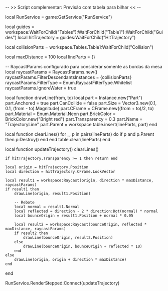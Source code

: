 -- >> Script complementar: Previsão com tabela para bilhar << --

local RunService = game:GetService("RunService")

local guides = workspace:WaitForChild("Tables"):WaitForChild("Table1"):WaitForChild("Guides")
local hitTrajectory = guides:WaitForChild("HitTrajectory")

local collisionParts = workspace.Tables.Table1:WaitForChild("Collision")

local maxDistance = 100
local lineParts = {}

-- RaycastParams configurado para considerar somente as bordas da mesa
local raycastParams = RaycastParams.new()
raycastParams.FilterDescendantsInstances = {collisionParts}
raycastParams.FilterType = Enum.RaycastFilterType.Whitelist
raycastParams.IgnoreWater = true

local function drawLine(from, to)
	local part = Instance.new("Part")
	part.Anchored = true
	part.CanCollide = false
	part.Size = Vector3.new(0.1, 0.1, (from - to).Magnitude)
	part.CFrame = CFrame.new((from + to)/2, to)
	part.Material = Enum.Material.Neon
	part.BrickColor = BrickColor.new("Bright red")
	part.Transparency = 0.3
	part.Name = "TrajectoryLine"
	part.Parent = workspace
	table.insert(lineParts, part)
end

local function clearLines()
	for _, p in pairs(lineParts) do
		if p and p.Parent then
			p:Destroy()
		end
	end
	table.clear(lineParts)
end

local function updateTrajectory()
	clearLines()

	if hitTrajectory.Transparency >= 1 then return end

	local origin = hitTrajectory.Position
	local direction = hitTrajectory.CFrame.LookVector

	local result1 = workspace:Raycast(origin, direction * maxDistance, raycastParams)
	if result1 then
		drawLine(origin, result1.Position)

		-- Rebote
		local normal = result1.Normal
		local reflected = direction - 2 * direction:Dot(normal) * normal
		local bounceOrigin = result1.Position + normal * 0.05

		local result2 = workspace:Raycast(bounceOrigin, reflected * maxDistance, raycastParams)
		if result2 then
			drawLine(bounceOrigin, result2.Position)
		else
			drawLine(bounceOrigin, bounceOrigin + reflected * 10)
		end
	else
		drawLine(origin, origin + direction * maxDistance)
	end
end

RunService.RenderStepped:Connect(updateTrajectory)

